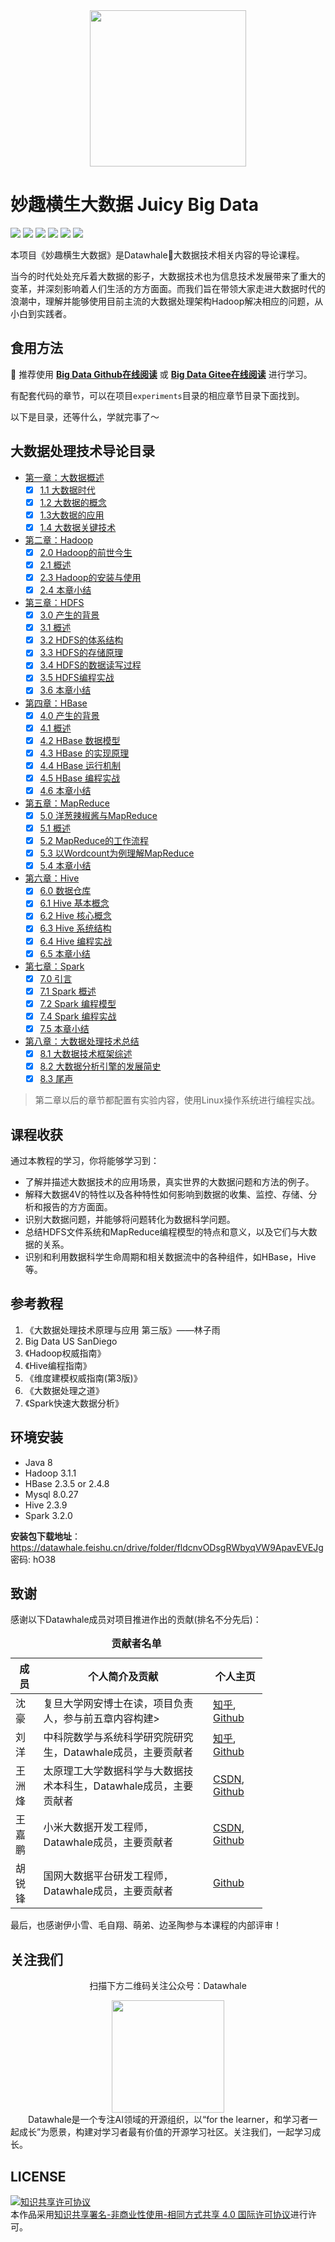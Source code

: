 <div align=center>
<img src="https://gitee.com/shenhao-stu/Big-Data/raw/master/doc_imgs/logo.png" width="250">
</div>

# 妙趣横生大数据 Juicy Big Data

[![](https://img.shields.io/github/watchers/datawhalechina/juicy-bigdata.svg?style=flat)](https://github.com/datawhalechina/juicy-bigdata/watchers)
[![](https://img.shields.io/github/stars/datawhalechina/juicy-bigdata.svg?style=flat)](https://github.com/datawhalechina/juicy-bigdata/stargazers)
[![](https://img.shields.io/github/forks/datawhalechina/juicy-bigdata.svg?style=flat)](https://github.com/datawhalechina/juicy-bigdata/network/members)
[![](https://img.shields.io/github/issues-pr-closed-raw/datawhalechina/juicy-bigdata.svg?style=flat)](https://github.com/datawhalechina/juicy-bigdata/issues)
![](https://img.shields.io/github/repo-size/datawhalechina/juicy-bigdata.svg?style=flat)
[![](https://github.com/datawhalechina/juicy-bigdata/actions/workflows/Sync.yml/badge.svg?branch=master)](https://github.com/datawhalechina/juicy-bigdata/actions/workflows/CI.yml)

本项目《妙趣横生大数据》是Datawhale:whale:大数据技术相关内容的导论课程。

当今的时代处处充斥着大数据的影子，大数据技术也为信息技术发展带来了重大的变革，并深刻影响着人们生活的方方面面。而我们旨在带领大家走进大数据时代的浪潮中，理解并能够使用目前主流的大数据处理架构Hadoop解决相应的问题，从小白到实践者。

## 食用方法

:whale: 推荐使用 [**Big Data Github在线阅读**](https://datawhalechina.github.io/juicy-bigdata/) 或 [**Big Data Gitee在线阅读**](https://shenhao-stu.gitee.io/big-data/) 进行学习。

有配套代码的章节，可以在项目`experiments`目录的相应章节目录下面找到。

以下是目录，还等什么，学就完事了～

## 大数据处理技术导论目录

* [第一章：大数据概述](https://datawhalechina.github.io/juicy-bigdata/#/ch1%20大数据概述.md)
  - [x] [1.1 大数据时代](https://datawhalechina.github.io/juicy-bigdata/#/ch1%20大数据概述?id=_1-1-大数据时代)
  - [x] [1.2 大数据的概念](https://datawhalechina.github.io/juicy-bigdata/#/ch1%20大数据概述?id=_12-大数据的概念)
  - [x] [1.3大数据的应用](https://datawhalechina.github.io/juicy-bigdata/#/ch1%20大数据概述?id=_13-大数据的应用)
  - [x] [1.4 大数据关键技术](https://datawhalechina.github.io/juicy-bigdata/#/ch1%20大数据概述?id=_14-大数据关键技术)
* [第二章：Hadoop](https://datawhalechina.github.io/juicy-bigdata/#/ch2%20Hadoop)
  - [x] [2.0 Hadoop的前世今生](https://datawhalechina.github.io/juicy-bigdata/#/ch2%20Hadoop?id=_20-hadoop的前世今生)
  - [x] [2.1 概述](https://datawhalechina.github.io/juicy-bigdata/#/ch2%20Hadoop?id=_21-概述)
  - [x] [2.3 Hadoop的安装与使用](https://datawhalechina.github.io/juicy-bigdata/#/ch2%20Hadoop?id=_23-hadoop的安装与应用)
  - [x] [2.4 本章小结](https://datawhalechina.github.io/juicy-bigdata/#/ch2%20Hadoop?id=_24-本章小结)
* [第三章：HDFS](https://datawhalechina.github.io/juicy-bigdata/#/ch3%20HDFS)
  - [x] [3.0 产生的背景](https://datawhalechina.github.io/juicy-bigdata/#/ch3%20HDFS?id=_30-产生的背景)
  - [x] [3.1 概述](https://datawhalechina.github.io/juicy-bigdata/#/ch3%20HDFS?id=_31-概述)
  - [x] [3.2 HDFS的体系结构](https://datawhalechina.github.io/juicy-bigdata/#/ch3%20HDFS?id=_32-hdfs的体系结构)
  - [x] [3.3 HDFS的存储原理](https://datawhalechina.github.io/juicy-bigdata/#/ch3%20HDFS?id=_33-hdfs的存储原理)
  - [x] [3.4 HDFS的数据读写过程](https://datawhalechina.github.io/juicy-bigdata/#/ch3%20HDFS?id=_34-hdfs的数据读写过程)
  - [x] [3.5 HDFS编程实战](https://datawhalechina.github.io/juicy-bigdata/#/ch3%20HDFS?id=_35-hdfs编程实战)
  - [x] [3.6 本章小结](https://datawhalechina.github.io/juicy-bigdata/#/ch3%20HDFS?id=_36-本章小结)
* [第四章：HBase](https://datawhalechina.github.io/juicy-bigdata/#/ch4%20HBase)
  - [x] [4.0 产生的背景](https://datawhalechina.github.io/juicy-bigdata/#/ch4%20HBase?id=_40-产生的背景)
  - [x] [4.1 概述](https://datawhalechina.github.io/juicy-bigdata/#/ch4%20HBase?id=_41-概述)
  - [x] [4.2 HBase 数据模型](https://datawhalechina.github.io/juicy-bigdata/#/ch4%20HBase?id=_42-hbase-数据模型)
  - [x] [4.3 HBase 的实现原理](https://datawhalechina.github.io/juicy-bigdata/#/ch4%20HBase?id=_43-hbase-的实现原理)
  - [x] [4.4 HBase 运行机制](https://datawhalechina.github.io/juicy-bigdata/#/ch4%20HBase?id=_44-hbase-运行机制)
  - [x] [4.5 HBase 编程实战](https://datawhalechina.github.io/juicy-bigdata/#/ch4%20HBase?id=_45-hbase-编程实战)
  - [x] [4.6 本章小结](https://datawhalechina.github.io/juicy-bigdata/#/ch4%20HBase?id=_46-本章小结)
* [第五章：MapReduce](https://datawhalechina.github.io/juicy-bigdata/#/ch5%20MapReduce)
  - [x] [5.0 洋葱辣椒酱与MapReduce](https://datawhalechina.github.io/juicy-bigdata/#/ch5%20MapReduce?id=_50-洋葱辣椒酱与mapreduce)
  - [x] [5.1 概述](https://datawhalechina.github.io/juicy-bigdata/#/ch5%20MapReduce?id=_51-概述)
  - [x] [5.2 MapReduce的工作流程](https://datawhalechina.github.io/juicy-bigdata/#/ch5%20MapReduce?id=_52-mapreduce的工作流程)
  - [x] [5.3 以Wordcount为例理解MapReduce](https://datawhalechina.github.io/juicy-bigdata/#/ch5%20MapReduce?id=_53-以wordcount为例理解mapreduce)
  - [x] [5.4 本章小结](https://datawhalechina.github.io/juicy-bigdata/#/ch5%20MapReduce?id=_54-本章小结)
* [第六章：Hive](https://datawhalechina.github.io/juicy-bigdata/#/ch6%20Hive)
  - [x] [6.0 数据仓库](https://datawhalechina.github.io/juicy-bigdata/#/ch6%20Hive?id=_60-数据仓库)
  - [x] [6.1 Hive 基本概念](https://datawhalechina.github.io/juicy-bigdata/#/ch6%20Hive?id=_61-hive-基本概念)
  - [x] [6.2 Hive 核心概念](https://datawhalechina.github.io/juicy-bigdata/#/ch6%20Hive?id=_62-Hive-核心概念)
  - [x] [6.3 Hive 系统结构](https://datawhalechina.github.io/juicy-bigdata/#/ch6%20Hive?id=_63-hive-系统结构)
  - [x] [6.4 Hive 编程实战](https://datawhalechina.github.io/juicy-bigdata/#/ch6%20Hive?id=_64-hive-编程实战)
  - [x] [6.5 本章小结](https://datawhalechina.github.io/juicy-bigdata/#/ch6%20Hive?id=_65-本章小结)
* [第七章：Spark](https://datawhalechina.github.io/juicy-bigdata/#/ch7%20Spark)
  - [x] [7.0 引言](https://datawhalechina.github.io/juicy-bigdata/#/ch7%20Spark?id=_70-引言)
  - [x] [7.1 Spark 概述](https://datawhalechina.github.io/juicy-bigdata/#/ch7%20Spark?id=_71-spark-概述)
  - [x] [7.2 Spark 编程模型](https://datawhalechina.github.io/juicy-bigdata/#/ch7%20Spark?id=_72-spark-编程模型)
  - [x] [7.4 Spark 编程实战](https://datawhalechina.github.io/juicy-bigdata/#/ch7%20Spark?id=_74-spark-编程实战)
  - [x] [7.5 本章小结](https://datawhalechina.github.io/juicy-bigdata/#/ch7%20Spark?id=_75-本章小结)
* [第八章：大数据处理技术总结](https://datawhalechina.github.io/juicy-bigdata/#/ch8%20大数据处理技术总结)
  - [x] [8.1 大数据技术框架综述](https://datawhalechina.github.io/juicy-bigdata/#/ch8%20大数据处理技术总结?id=_81-大数据技术框架综述)
  - [x] [8.2 大数据分析引擎的发展简史](https://datawhalechina.github.io/juicy-bigdata/#/ch8%20大数据处理技术总结?id=_82-大数据分析引擎的发展简史)
  - [x] [8.3 尾声](https://datawhalechina.github.io/juicy-bigdata/#/ch8%20大数据处理技术总结?id=_83-尾声)

> 第二章以后的章节都配置有实验内容，使用Linux操作系统进行编程实战。

## 课程收获

通过本教程的学习，你将能够学习到：

- 了解并描述大数据技术的应用场景，真实世界的大数据问题和方法的例子。
- 解释大数据4V的特性以及各种特性如何影响到数据的收集、监控、存储、分析和报告的方方面面。
- 识别大数据问题，并能够将问题转化为数据科学问题。
- 总结HDFS文件系统和MapReduce编程模型的特点和意义，以及它们与大数据的关系。
- 识别和利用数据科学生命周期和相关数据流中的各种组件，如HBase，Hive等。

## 参考教程

1. 《大数据处理技术原理与应用 第三版》——林子雨
2. Big Data US SanDiego
3. 《Hadoop权威指南》
4. 《Hive编程指南》
5. 《维度建模权威指南(第3版)》
6. 《大数据处理之道》
7. 《Spark快速大数据分析》

## 环境安装

- Java 8
- Hadoop 3.1.1
- HBase 2.3.5 or 2.4.8
- Mysql 8.0.27
- Hive 2.3.9
- Spark 3.2.0

**安装包下载地址**：https://datawhale.feishu.cn/drive/folder/fldcnvODsgRWbyqVW9ApavEVEJg   密码: hO38

## 致谢

感谢以下Datawhale成员对项目推进作出的贡献(排名不分先后)：

<table align="center" style="width:80%;">
  <caption><b>贡献者名单</b></caption>
<thead>
  <tr>
    <th>成员</th>
    <th>个人简介及贡献</th>
    <th>个人主页</th>
  </tr>
</thead>
<tbody>
  <tr>
    <td><span style="font-weight:normal;font-style:normal;text-decoration:none">沈豪</span></td>
    <td><span style="font-weight:normal;font-style:normal;text-decoration:none">复旦大学网安博士在读，项目负责人，参与前五章内容构建</span>></td>
    <td>
        <a href="https://www.zhihu.com/people/shenhao-63">知乎</a>,
        <a href="https://github.com/shenhao-stu">Github</a>
    </td>
  </tr>
  <tr>
    <td><span style="font-weight:normal;font-style:normal;text-decoration:none">刘洋</span></td>
    <td><span style="font-weight:normal;font-style:normal;text-decoration:none">中科院数学与系统科学研究院研究生，Datawhale成员，主要贡献者</span></td>
    <td>
        <a href="https://www.zhihu.com/people/ming-ren-19-34">知乎</a>,
        <a href="https://github.com/liu-yang-maker">Github</a>
    </td>
  </tr>
  <tr>
    <td><span style="font-weight:normal;font-style:normal;text-decoration:none">王洲烽</span></td>
    <td><span style="font-weight:normal;font-style:normal;text-decoration:none">太原理工大学数据科学与大数据技术本科生，Datawhale成员，主要贡献者</span></td>
    <td>
        <a href="https://blog.csdn.net/wangzhouf">CSDN</a>,
        <a href="https://github.com/wzfer">Github</a>
    </td>
  </tr>
  <tr>
    <td><span style="font-weight:normal;font-style:normal;text-decoration:none">王嘉鹏</span></td>
    <td><span style="font-weight:normal;font-style:normal;text-decoration:none">小米大数据开发工程师，Datawhale成员，主要贡献者</span></td>
    <td>
        <a href="https://blog.csdn.net/qq_29027865">CSDN</a>,
        <a href="https://github.com/ditingdapeng">Github</a>
    </td>
  </tr>
  <tr>
    <td><span style="font-weight:normal;font-style:normal;text-decoration:none">胡锐锋</span></td>
    <td><span style="font-weight:normal;font-style:normal;text-decoration:none">国网大数据平台研发工程师，Datawhale成员，主要贡献者</span></td>
    <td>
        <a href="https://github.com/Relph1119">Github</a>
    </td>
  </tr>
</tbody>
</table> 
最后，也感谢伊小雪、毛自翔、萌弟、边圣陶参与本课程的内部评审！


## 关注我们
<div align=center>
<p>扫描下方二维码关注公众号：Datawhale</p>
<img src="https://gitee.com/shenhao-stu/Big-Data/raw/master/doc_imgs/datawhale_qrcode.jpeg" width = "180" height = "180">
</div>
&emsp;&emsp;Datawhale是一个专注AI领域的开源组织，以“for the learner，和学习者一起成长”为愿景，构建对学习者最有价值的开源学习社区。关注我们，一起学习成长。

## LICENSE
<a rel="license" href="http://creativecommons.org/licenses/by-nc-sa/4.0/"><img alt="知识共享许可协议" style="border-width:0" src="https://img.shields.io/badge/license-CC%20BY--NC--SA%204.0-lightgrey" /></a><br />本作品采用<a rel="license" href="http://creativecommons.org/licenses/by-nc-sa/4.0/">知识共享署名-非商业性使用-相同方式共享 4.0 国际许可协议</a>进行许可。